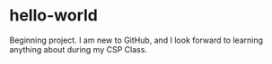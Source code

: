 # hello-world
Beginning project.
I am new to GitHub, and I look forward to learning anything about during my CSP Class.
